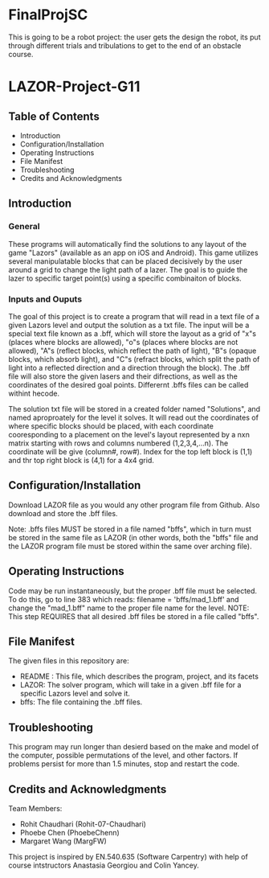 # FinalProjSC
This is going to be a robot project: the user gets the design the robot, its put through different trials and tribulations to get to the end of an obstacle course.
# LAZOR-Project-G11

## Table of Contents
* Introduction
* Configuration/Installation
* Operating Instructions
* File Manifest
* Troubleshooting
* Credits and Acknowledgments

## Introduction
### General
These programs will automatically find the solutions to any layout of  the game "Lazors" (available as an app on iOS and Android). This game utilizes several manipulatable blocks that can be placed decisively by the user around a grid to change the light path of a lazer. The goal is to guide the lazer to specific target point(s) using a specific combinaiton of blocks.

### Inputs and Ouputs
The goal of this project is to create a program that will read in a text file of a given Lazors level and output the solution as a txt file. The input will be a special text file known as a .bff, which will store the layout as a grid of "x"s (places where blocks are allowed), "o"s (places where blocks are not allowed), "A"s (reflect blocks, which reflect the path of light), "B"s (opaque blocks, which absorb light), and "C"s (refract blocks, which split the path of light into a reflected direction and a direction through the block). The .bff file will also store the given lasers and their difrections, as well as the coordinates of the desired goal points. Differernt .bffs files can be called withint hecode.

The solution txt file will be stored in a created folder named "Solutions", and named aproproately for the level it solves. It will read out the coordinates of where specific blocks should be placed, with each coordinate cooresponding to a placement on the level's layout represented by a nxn matrix starting with rows and columns numbered (1,2,3,4,...n). The coordinate will be give (column#, row#). Index for the top left block is (1,1) and thr top right block is (4,1) for a 4x4 grid.

## Configuration/Installation
Download LAZOR file as you would any other program file from Github. Also download and store the .bff files.

Note: .bffs files MUST be stored in a file named "bffs", which in turn must be stored in the same file as LAZOR (in other words, both the "bffs" file and the LAZOR program file must be stored within the same over arching file).

## Operating Instructions
Code may be run instantaneously, but the proper .bff file must be selected. To do this, go to line 383 which reads:
filename = 'bffs/mad_1.bff'
and change the "mad_1.bff" name to the proper file name for the level.
NOTE: This step REQUIRES that all desired .bff files be stored in a file called "bffs".

## File Manifest
The given files in this repository are:
* README : This file, which describes the program, project, and its facets
* LAZOR: The solver program, which will take in a given .bff file for a specific Lazors level and solve it.
* bffs: The file containing the .bff files.

## Troubleshooting
This program may run longer than desierd based on the make and model of the computer, possible permutations of the level, and other factors. If problems persist for more than 1.5 minutes, stop and restart the code.

## Credits and Acknowledgments
Team Members:      
* Rohit Chaudhari (Rohit-07-Chaudhari)  
* Phoebe Chen     (PhoebeChenn) 
* Margaret Wang   (MargFW)
     
This project is inspired by EN.540.635 (Software Carpentry) with help of course intstructors Anastasia Georgiou and Colin Yancey.

